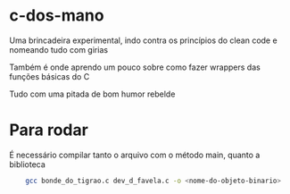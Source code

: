 # c-dos-mano
Uma brincadeira experimental, indo contra os princípios do clean code e nomeando tudo com girias

Também é onde aprendo um pouco sobre como fazer wrappers das funções básicas do C

Tudo com uma pitada de bom humor rebelde

# Para rodar
É necessário compilar tanto o arquivo com o método main, quanto a biblioteca
```bash
    gcc bonde_do_tigrao.c dev_d_favela.c -o <nome-do-objeto-binario>
```